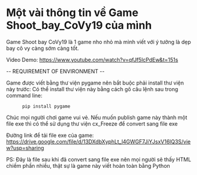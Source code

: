 # Một vài thông tin về Game Shoot_bay_CoVy19 của mình
Game Shoot bay CoVy19 là 1 game nho nhỏ mà mình viết với ý tưởng là dẹp bay cô vy càng sớm càng tốt. 

Video Demo: https://www.youtube.com/watch?v=qfJf5lcPdEw&t=151s

-- REQUIREMENT OF ENVIRONMENT -- 

Game được viết bằng thư viện pygame nên bắt buộc phải install thư viện này trước:
Có thể install thư viện này bằng cách gõ câu lệnh sau trong command line:

          pip install pygame

Chúc mọi người chơi game vui vẻ. Nếu muốn publish game này thành một file exe thì có thể sử dụng thư viện cx_Freeze để convert sang file exe

Đường link để tải file exe của game: https://drive.google.com/file/d/13DXdbXyphLt_l4GWGF7JiYJsxV16lQ3S/view?usp=sharing

PS: Đây là file sau khi đã convert sang file exe nên mọi người sẽ thấy HTML chiếm phần nhiều, thật sự là game này viết hoàn toàn bằng Python

